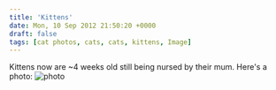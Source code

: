 ```yaml
---
title: 'Kittens'
date: Mon, 10 Sep 2012 21:50:20 +0000
draft: false
tags: [cat photos, cats, cats, kittens, Image]
---
```


Kittens now are ~4 weeks old still being nursed by their mum. Here's a photo: ![](/shared/2012/09/photo.jpg "photo")
